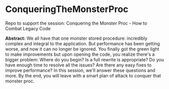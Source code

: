 # ConqueringTheMonsterProc
Repo to support the session: Conquering the Monster Proc - How to Combat Legacy Code

**Abstract:**
We all have that one monster stored procedure: incredibly complex and integral to the application. But performance has been getting worse, and now it can no longer be ignored. You finally got the green light to make improvements but upon opening the code, you realize there's a bigger problem: Where do you begin? Is a full rewrite is appropriate? Do you have enough time to resolve all the issues? Are there any easy fixes to improve performance? In this session, we'll answer these questions and more. By the end, you will leave with a smart plan of attack to conquer that monster proc.
